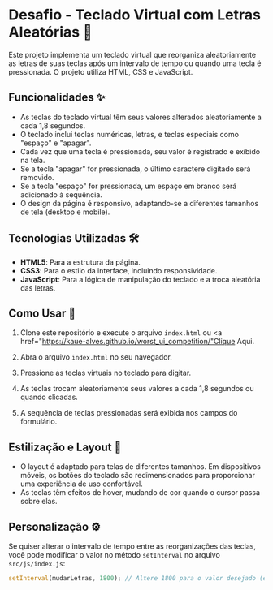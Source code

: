 # Desafio - Teclado Virtual com Letras Aleatórias 🎹

Este projeto implementa um teclado virtual que reorganiza aleatoriamente as letras de suas teclas após um intervalo de tempo ou quando uma tecla é pressionada. O projeto utiliza HTML, CSS e JavaScript.

## Funcionalidades ✨

- As teclas do teclado virtual têm seus valores alterados aleatoriamente a cada 1,8 segundos.
- O teclado inclui teclas numéricas, letras, e teclas especiais como "espaço" e "apagar".
- Cada vez que uma tecla é pressionada, seu valor é registrado e exibido na tela.
- Se a tecla "apagar" for pressionada, o último caractere digitado será removido.
- Se a tecla "espaço" for pressionada, um espaço em branco será adicionado à sequência.
- O design da página é responsivo, adaptando-se a diferentes tamanhos de tela (desktop e mobile).

## Tecnologias Utilizadas 🛠️

- **HTML5**: Para a estrutura da página.
- **CSS3**: Para o estilo da interface, incluindo responsividade.
- **JavaScript**: Para a lógica de manipulação do teclado e a troca aleatória das letras.

## Como Usar 🚀

1. Clone este repositório e execute o arquivo `index.html` ou <a href="https://kaue-alves.github.io/worst_ui_competition/"Clique Aqui.</a>
2. Abra o arquivo `index.html` no seu navegador.

3. Pressione as teclas virtuais no teclado para digitar.

4. As teclas trocam aleatoriamente seus valores a cada 1,8 segundos ou quando clicadas.

5. A sequência de teclas pressionadas será exibida nos campos do formulário.

## Estilização e Layout 🎨

- O layout é adaptado para telas de diferentes tamanhos. Em dispositivos móveis, os botões do teclado são redimensionados para proporcionar uma experiência de uso confortável.
- As teclas têm efeitos de hover, mudando de cor quando o cursor passa sobre elas.

## Personalização ⚙️

Se quiser alterar o intervalo de tempo entre as reorganizações das teclas, você pode modificar o valor no método `setInterval` no arquivo `src/js/index.js`:

```javascript
setInterval(mudarLetras, 1800); // Altere 1800 para o valor desejado (em milissegundos)
```
